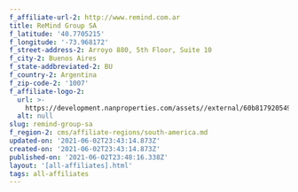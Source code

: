```yaml
---
f_affiliate-url-2: http://www.remind.com.ar
title: ReMind Group SA
f_latitude: '40.7705215'
f_longitude: '-73.968172'
f_street-address-2: Arroyo 880, 5th Floor, Suite 10­
f_city-2: Buenos Aires­
f_state-addbreviated-2: BU­
f_country-2: Argentina
f_zip-code-2: '1007'
f_affiliate-logo-2:
  url: >-
    https://development.nanproperties.com/assets//external/60b817920549a9517f7397c8_6081e58477bb7546b3d40d2a_60785a2cec3e79f63796c5a6_content_logo_remind_01__002_.jpeg
  alt: null
slug: remind-group-sa
f_region-2: cms/affiliate-regions/south-america.md
updated-on: '2021-06-02T23:43:14.873Z'
created-on: '2021-06-02T23:43:14.873Z'
published-on: '2021-06-02T23:48:16.338Z'
layout: '[all-affiliates].html'
tags: all-affiliates
---
```



